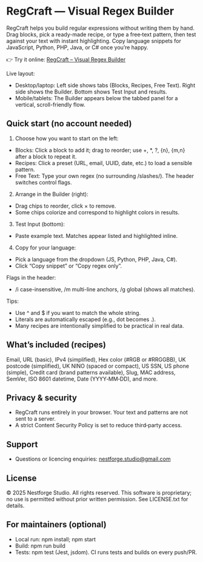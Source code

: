 # RegCraft — Visual Regex Builder

RegCraft helps you build regular expressions without writing them by hand. Drag blocks, pick a ready-made recipe, or type a free‑text pattern, then test against your text with instant highlighting. Copy language snippets for JavaScript, Python, PHP, Java, or C# once you’re happy.

👉 Try it online: [RegCraft – Visual Regex Builder](https://nestforge-studio.github.io/regcraft/)


Live layout:
- Desktop/laptop: Left side shows tabs (Blocks, Recipes, Free Text). Right side shows the Builder. Bottom shows Test Input and results.
- Mobile/tablets: The Builder appears below the tabbed panel for a vertical, scroll-friendly flow.

## Quick start (no account needed)
1) Choose how you want to start on the left:
- Blocks: Click a block to add it; drag to reorder; use +, *, ?, {n}, {m,n} after a block to repeat it.
- Recipes: Click a preset (URL, email, UUID, date, etc.) to load a sensible pattern.
- Free Text: Type your own regex (no surrounding /slashes/). The header switches control flags.

2) Arrange in the Builder (right):
- Drag chips to reorder, click × to remove.
- Some chips colorize and correspond to highlight colors in results.

3) Test Input (bottom):
- Paste example text. Matches appear listed and highlighted inline.

4) Copy for your language:
- Pick a language from the dropdown (JS, Python, PHP, Java, C#).
- Click “Copy snippet” or “Copy regex only”.

Flags in the header:
- /i case-insensitive, /m multi-line anchors, /g global (shows all matches).

Tips:
- Use ^ and $ if you want to match the whole string.
- Literals are automatically escaped (e.g., dot becomes \.).
- Many recipes are intentionally simplified to be practical in real data.

## What’s included (recipes)
Email, URL (basic), IPv4 (simplified), Hex color (#RGB or #RRGGBB), UK postcode (simplified), UK NINO (spaced or compact), US SSN, US phone (simple), Credit card (brand patterns available), Slug, MAC address, SemVer, ISO 8601 datetime, Date (YYYY‑MM‑DD), and more.

## Privacy & security
- RegCraft runs entirely in your browser. Your text and patterns are not sent to a server.
- A strict Content Security Policy is set to reduce third‑party access.

## Support
- Questions or licencing enquiries: nestforge.studio@gmail.com

## License
© 2025 Nestforge Studio. All rights reserved. This software is proprietary; no use is permitted without prior written permission. See LICENSE.txt for details.

## For maintainers (optional)
- Local run: npm install; npm start
- Build: npm run build
- Tests: npm test (Jest, jsdom). CI runs tests and builds on every push/PR.
